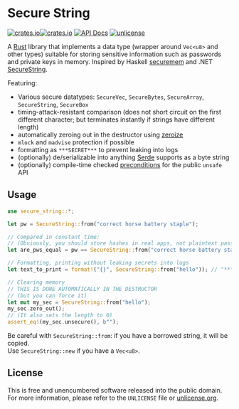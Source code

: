 # Secure String

[![crates.io](https://img.shields.io/crates/v/secure-string?logo=rust)![crates.io](https://img.shields.io/crates/d/secure-string)](https://crates.io/crates/secure-string)
[![API Docs](https://docs.rs/secure-string/badge.svg)](https://docs.rs/secure-string/)
[![unlicense](https://img.shields.io/badge/un-license-green.svg?style=flat)](https://unlicense.org)

A [Rust] library that implements a data type (wrapper around `Vec<u8>` and other types) suitable for storing sensitive information such as passwords and private keys in memory.
Inspired by Haskell [securemem] and .NET [SecureString].

Featuring:

- Various secure datatypes: `SecureVec`, `SecureBytes`, `SecureArray`, `SecureString`, `SecureBox`
- timing-attack-resistant comparison (does not short circuit on the first different character; but terminates instantly if strings have different length)
- automatically zeroing out in the destructor using [zeroize]
- `mlock` and `madvise` protection if possible
- formatting as `***SECRET***` to prevent leaking into logs
- (optionally) de/serializable into anything [Serde] supports as a byte string
- (optionally) compile-time checked [preconditions] for the public `unsafe` API

[Rust]: https://www.rust-lang.org
[securemem]: https://hackage.haskell.org/package/securemem
[SecureString]: http://msdn.microsoft.com/en-us/library/system.security.securestring%28v=vs.110%29.aspx
[zeroize]: https://crates.io/crates/zeroize
[Serde]: https://serde.rs/
[preconditions]: https://crates.io/crates/pre

## Usage

```rust
use secure_string::*;

let pw = SecureString::from("correct horse battery staple");

// Compared in constant time:
// (Obviously, you should store hashes in real apps, not plaintext passwords)
let are_pws_equal = pw == SecureString::from("correct horse battery staple".to_string()); // true

// Formatting, printing without leaking secrets into logs
let text_to_print = format!("{}", SecureString::from("hello")); // "***SECRET***"

// Clearing memory
// THIS IS DONE AUTOMATICALLY IN THE DESTRUCTOR
// (but you can force it)
let mut my_sec = SecureString::from("hello");
my_sec.zero_out();
// (It also sets the length to 0)
assert_eq!(my_sec.unsecure(), b"");
```

Be careful with `SecureString::from`: if you have a borrowed string, it will be copied.  
Use `SecureString::new` if you have a `Vec<u8>`.

## License

This is free and unencumbered software released into the public domain.  
For more information, please refer to the `UNLICENSE` file or [unlicense.org](https://unlicense.org).
